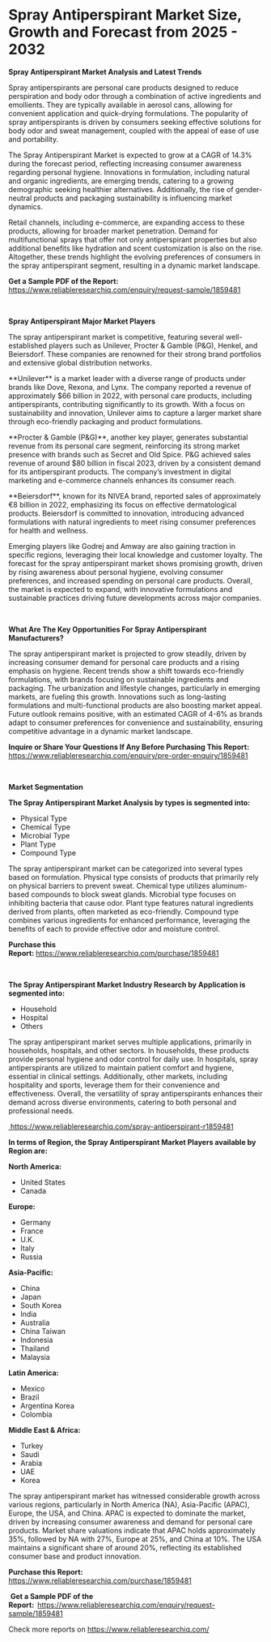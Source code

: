 <p><h1>Spray Antiperspirant Market Size, Growth and Forecast from 2025 - 2032</h1></p><p><strong>Spray Antiperspirant Market Analysis and Latest Trends</strong></p>
<p><p>Spray antiperspirants are personal care products designed to reduce perspiration and body odor through a combination of active ingredients and emollients. They are typically available in aerosol cans, allowing for convenient application and quick-drying formulations. The popularity of spray antiperspirants is driven by consumers seeking effective solutions for body odor and sweat management, coupled with the appeal of ease of use and portability.</p><p>The Spray Antiperspirant Market is expected to grow at a CAGR of 14.3% during the forecast period, reflecting increasing consumer awareness regarding personal hygiene. Innovations in formulation, including natural and organic ingredients, are emerging trends, catering to a growing demographic seeking healthier alternatives. Additionally, the rise of gender-neutral products and packaging sustainability is influencing market dynamics. </p><p>Retail channels, including e-commerce, are expanding access to these products, allowing for broader market penetration. Demand for multifunctional sprays that offer not only antiperspirant properties but also additional benefits like hydration and scent customization is also on the rise. Altogether, these trends highlight the evolving preferences of consumers in the spray antiperspirant segment, resulting in a dynamic market landscape.</p></p>
<p><strong>Get a Sample PDF of the Report:&nbsp;</strong> <a href="https://www.reliableresearchiq.com/enquiry/request-sample/1859481?utm_campaign=2212&utm_medium=2&utm_source=Github&utm_content=ia&utm_term=31032025&utm_id=spray-antiperspirant">https://www.reliableresearchiq.com/enquiry/request-sample/1859481</a></p>
<p>&nbsp;</p>
<p><strong>Spray Antiperspirant Major Market Players</strong></p>
<p><p>The spray antiperspirant market is competitive, featuring several well-established players such as Unilever, Procter & Gamble (P&G), Henkel, and Beiersdorf. These companies are renowned for their strong brand portfolios and extensive global distribution networks.</p><p>**Unilever** is a market leader with a diverse range of products under brands like Dove, Rexona, and Lynx. The company reported a revenue of approximately $66 billion in 2022, with personal care products, including antiperspirants, contributing significantly to its growth. With a focus on sustainability and innovation, Unilever aims to capture a larger market share through eco-friendly packaging and product formulations.</p><p>**Procter & Gamble (P&G)**, another key player, generates substantial revenue from its personal care segment, reinforcing its strong market presence with brands such as Secret and Old Spice. P&G achieved sales revenue of around $80 billion in fiscal 2023, driven by a consistent demand for its antiperspirant products. The company’s investment in digital marketing and e-commerce channels enhances its consumer reach.</p><p>**Beiersdorf**, known for its NIVEA brand, reported sales of approximately €8 billion in 2022, emphasizing its focus on effective dermatological products. Beiersdorf is committed to innovation, introducing advanced formulations with natural ingredients to meet rising consumer preferences for health and wellness.</p><p>Emerging players like Godrej and Amway are also gaining traction in specific regions, leveraging their local knowledge and customer loyalty. The forecast for the spray antiperspirant market shows promising growth, driven by rising awareness about personal hygiene, evolving consumer preferences, and increased spending on personal care products. Overall, the market is expected to expand, with innovative formulations and sustainable practices driving future developments across major companies.</p></p>
<p>&nbsp;</p>
<p><strong>What Are The Key Opportunities For Spray Antiperspirant Manufacturers?</strong></p>
<p><p>The spray antiperspirant market is projected to grow steadily, driven by increasing consumer demand for personal care products and a rising emphasis on hygiene. Recent trends show a shift towards eco-friendly formulations, with brands focusing on sustainable ingredients and packaging. The urbanization and lifestyle changes, particularly in emerging markets, are fueling this growth. Innovations such as long-lasting formulations and multi-functional products are also boosting market appeal. Future outlook remains positive, with an estimated CAGR of 4-6% as brands adapt to consumer preferences for convenience and sustainability, ensuring competitive advantage in a dynamic market landscape.</p></p>
<p><strong>Inquire or Share Your Questions If Any Before Purchasing This Report:</strong> <a href="https://www.reliableresearchiq.com/enquiry/pre-order-enquiry/1859481?utm_campaign=2212&utm_medium=2&utm_source=Github&utm_content=ia&utm_term=31032025&utm_id=spray-antiperspirant">https://www.reliableresearchiq.com/enquiry/pre-order-enquiry/1859481</a></p>
<p>&nbsp;</p>
<p><strong>Market Segmentation</strong></p>
<p><strong>The Spray Antiperspirant Market Analysis by types is segmented into:</strong></p>
<p><ul><li>Physical Type</li><li>Chemical Type</li><li>Microbial Type</li><li>Plant Type</li><li>Compound Type</li></ul></p>
<p><p>The spray antiperspirant market can be categorized into several types based on formulation. Physical type consists of products that primarily rely on physical barriers to prevent sweat. Chemical type utilizes aluminum-based compounds to block sweat glands. Microbial type focuses on inhibiting bacteria that cause odor. Plant type features natural ingredients derived from plants, often marketed as eco-friendly. Compound type combines various ingredients for enhanced performance, leveraging the benefits of each to provide effective odor and moisture control.</p></p>
<p><strong>Purchase this Report:&nbsp;</strong><a href="https://www.reliableresearchiq.com/purchase/1859481?utm_campaign=2212&utm_medium=2&utm_source=Github&utm_content=ia&utm_term=31032025&utm_id=spray-antiperspirant">https://www.reliableresearchiq.com/purchase/1859481</a></p>
<p>&nbsp;</p>
<p><strong>The Spray Antiperspirant Market Industry Research by Application is segmented into:</strong></p>
<p><ul><li>Household</li><li>Hospital</li><li>Others</li></ul></p>
<p><p>The spray antiperspirant market serves multiple applications, primarily in households, hospitals, and other sectors. In households, these products provide personal hygiene and odor control for daily use. In hospitals, spray antiperspirants are utilized to maintain patient comfort and hygiene, essential in clinical settings. Additionally, other markets, including hospitality and sports, leverage them for their convenience and effectiveness. Overall, the versatility of spray antiperspirants enhances their demand across diverse environments, catering to both personal and professional needs.</p></p>
<p><a href="https://www.reliableresearchiq.com/spray-antiperspirant-r1859481?utm_campaign=2212&utm_medium=2&utm_source=Github&utm_content=ia&utm_term=31032025&utm_id=spray-antiperspirant">&nbsp;https://www.reliableresearchiq.com/spray-antiperspirant-r1859481</a></p>
<p><strong>In terms of Region, the Spray Antiperspirant Market Players available by Region are:</strong></p>
<p>
    <p> <strong> North America: </strong>
        <ul>
            <li>United States</li>
            <li>Canada</li>
        </ul>
        </p> 
    <p> <strong> Europe: </strong>
        <ul>
            <li>Germany</li>
            <li>France</li>
            <li>U.K.</li>
            <li>Italy</li>
            <li>Russia</li>
        </ul>
        </p> 
    <p> <strong> Asia-Pacific: </strong>
        <ul>
            <li>China</li>
            <li>Japan</li>
            <li>South Korea</li>
            <li>India</li>
            <li>Australia</li>
            <li>China Taiwan</li>
            <li>Indonesia</li>
            <li>Thailand</li>
            <li>Malaysia</li>
        </ul>
        </p> 
    <p> <strong> Latin America: </strong>
        <ul>
            <li>Mexico</li>
            <li>Brazil</li>
            <li>Argentina Korea</li>
            <li>Colombia</li>
        </ul>
        </p> 
    <p> <strong> Middle East & Africa: </strong>
        <ul>
            <li>Turkey</li>
            <li>Saudi</li>
            <li>Arabia</li>
            <li>UAE</li>
            <li>Korea</li>
        </ul>
    </p>
    </p>
<p><p>The spray antiperspirant market has witnessed considerable growth across various regions, particularly in North America (NA), Asia-Pacific (APAC), Europe, the USA, and China. APAC is expected to dominate the market, driven by increasing consumer awareness and demand for personal care products. Market share valuations indicate that APAC holds approximately 35%, followed by NA with 27%, Europe at 25%, and China at 10%. The USA maintains a significant share of around 20%, reflecting its established consumer base and product innovation.</p></p>
<p><strong>Purchase this Report: </strong><a href="https://www.reliableresearchiq.com/purchase/1859481?utm_campaign=2212&utm_medium=2&utm_source=Github&utm_content=ia&utm_term=31032025&utm_id=spray-antiperspirant">https://www.reliableresearchiq.com/purchase/1859481</a></p>
<p>&nbsp;<strong>Get a Sample PDF of the Report:&nbsp;&nbsp;</strong><a href="https://www.reliableresearchiq.com/enquiry/request-sample/1859481?utm_campaign=2212&utm_medium=2&utm_source=Github&utm_content=ia&utm_term=31032025&utm_id=spray-antiperspirant">https://www.reliableresearchiq.com/enquiry/request-sample/1859481</a></p>
<p><strong></strong></p>
<p>Check more reports on <a href="https://www.reliableresearchiq.com/?utm_campaign=2212&utm_medium=2&utm_source=Github&utm_content=ia&utm_term=31032025&utm_id=spray-antiperspirant">https://www.reliableresearchiq.com/</a></p>